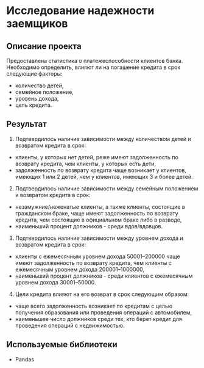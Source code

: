 # Исследование надежности заемщиков

## Описание проекта

Предоставлена статистика о платежеспособности клиентов банка. Необходимо определить, влияют ли на погашение кредита в срок следующие факторы:
- количество детей,
- семейное положение,
- уровень дохода,
- цель кредита. 

## Результат

1. Подтвердилось наличие зависимости между количеством детей и возвратом кредита в срок: 
* клиенты, у которых нет детей, реже имеют задолженность по возврату кредита, чем клиенты, у которых есть дети,
* задолженность по возврату кредита чаще возникает у клиентов, имеющих 1 или 2 детей, чем у клиентов, имеющих 3 и более детей.

2.  Подтвердилось наличие зависимости между семейным положением и возвратом кредита в срок:
 * незамужние/неженатые клиенты, а также клиенты, состоящие в гражданском браке, чаще имеют задолженность по возврату кредита, чем состоящие в официальном браке либо в разводе,
  * наименьший процент должников - среди вдов/вдовцов.

3. Подтвердилось наличие зависимости между уровнем дохода и возвратом кредита в срок:
* клиенты с ежемесячным уровнем дохода 50001–200000 чаще имеют задолженность по возврату кредита, чем клиенты с ежемесячным уровнем дохода 200001–1000000,
* наименьший процент должников - среди клиентов с ежемесячным уровнем дохода 30001–50000.

4. Цели кредита влияют на его возврат в срок следующим образом:
* чаще всего задолженность возникает по кредитам с целью получения образования или проведения операций с автомобилем,
* наименьшее число должников среди тех, кто берет кредит для проведения операций с недвижимостью.

## Используемые библиотеки

- Pandas